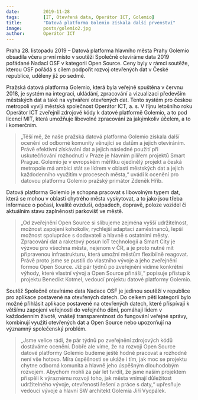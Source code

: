 ```yaml
---
date:         2019-11-28
tags:         [IT, Otevřená data, Operátor ICT, Golemio]
title:        "Datová platforma Golemio získala další prvenství"
image: 	      posts/golemio2.jpg
author:       Operátor ICT
---
```


Praha 28. listopadu 2019 – Datová platforma hlavního města Prahy Golemio obsadila včera první místo v soutěži Společně otevíráme data 2019 pořádané Nadací OSF v kategorii Open Source. Ceny byly v rámci soutěže, kterou OSF pořádá s cílem podpořit rozvoj otevřených dat v České republice,   uděleny již po sedmé.

Pražská datová platforma Golemio, která byla veřejně spuštěna v červnu 2018, je systém na integraci, ukládání, zpracování a vizualizaci především městských dat a také na vytváření otevřených dat. Tento systém pro českou metropoli vyvíjí městská společnost Operátor ICT, a. s. V říjnu letošního roku Operátor ICT zveřejnil zdrojové kódy k datové platformě Golemio, a to pod licencí MIT, která umožňuje libovolné zpracování za jakýmkoliv účelem, a to i komerčním. 

> „Těší mě, že naše pražská datová platforma Golemio získala další ocenění od odborné komunity věnující se datům a jejich otevíráním. Právě efektivní získávání dat a jejich následné použití při uskutečňování rozhodnutí v Praze je hlavním pilířem projektů Smart Prague. Golemio je v evropském měřítku ojedinělý projekt a česká metropole má ambici stát se lídrem v oblasti městských dat a jejich každodenního využitím v procesech města,“ uvádí k ocenění pro datovou platformu Golemio pražský primátor Zdeněk Hřib.

Datová platforma Golemio je schopna pracovat s libovolným typem dat, která se mohou v oblasti chytrého města vyskytovat, a to jako jsou třeba informace o počasí, kvalitě ovzduší, odpadech, dopravě, poloze vozidel či aktuálním stavu zaplněnosti parkovišť ve městě.

> „Od zveřejnění Open Source si slibujeme zejména vyšší udržitelnost, možnost zapojení kohokoliv, rychlejší adaptaci zaměstnanců, lepší možnost spolupráce s dodavateli a hlavně s ostatními městy. Zpracování dat a raketový posun IoT technologií a Smart City je výzvou pro všechna města, nejenom v ČR, a je proto nutné mít připravenou infrastrukturu, která umožní městům flexibilně reagovat. Právě proto jsme se pustili do vlastního vývoje a jeho zveřejnění formou Open Source. Již pár týdnů po zveřejnění vidíme konkrétní výhody, které vlastní vývoj a Open Source přináší,“ popisuje přístup 
k projektu Benedikt Kotmel, vedoucí projektu datové platformy Golemio. 

Soutěž Společně otevíráme data Nadace OSF je jedinou soutěží v republice pro aplikace postavené na otevřených datech. Do celkem pěti kategorií bylo možné přihlásit aplikace postavené na otevřených datech, které přispívají k většímu zapojení veřejnosti do veřejného dění, pomáhají lidem 
v každodenním životě, vnášejí transparentnost do fungování veřejné správy, kombinují využití otevřených dat a Open Source nebo upozorňují na významný společenský problém. 

> „Jsme velice rádi, že pár týdnů po zveřejnění zdrojových kódů dostáváme ocenění. Dobře ale víme, že na rozvoji Open Source datové platformy Golemio budeme ještě hodně pracovat a rozhodně není vše hotovo. Míra úspěšnosti se ukáže i tím, jak moc se projektu chytne odborná komunita a hlavně jeho úspěšným dlouhodobým rozvojem. Abychom mohli za pár let tvrdit, že jsme naším projektem přispěli k výraznému rozvoji toho, jak města vnímají důležitost udržitelného vývoje, otevřenosti řešení a práce s daty,“ upřesňuje vedoucí vývoje a hlavní SW architekt Golemia Jiří Vycpálek.
